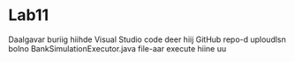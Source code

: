 # Lab11
Daalgavar buriig hiihde Visual Studio code deer hiij GitHub repo-d uploudlsn bolno
BankSimulationExecutor.java file-aar execute hiine uu
